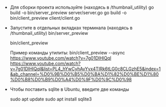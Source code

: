 * Для сборки проекта используйте  (находясь в /thumbnail_utility)
  go build -o bin/server_preview server/server.go
  go build -o bin/client_preview client/client.go
* Запустите в отдельных вкладках терминала (находясь в /thumbnail_utility)
  bin/server_preview

  bin/client_preview

  Пример команды утилиты: bin/client_preview --async  https://www.youtube.com/watch?v=7g01DlHlQqI https://www.youtube.com/watch?v=7g01DlHlQqI&list=PL4_hYwCyhAvYyx4TIRk6tLG0c8CLGzhE5&index=1&ab_channel=%D0%9B%D0%B5%D0%BA%D1%82%D0%BE%D1%80%D0%B8%D0%B9%D0%A4%D0%9F%D0%9C%D0%98

* Чтобы поставить sqlite в Ubuntu, введите две команды 

    sudo apt update
    sudo apt install sqlite3

